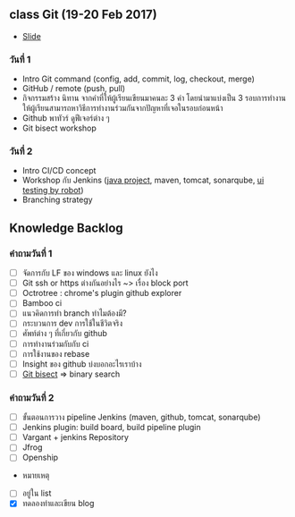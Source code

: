 ## class Git (19-20 Feb 2017)
- [Slide](http://github.com/boyone/git-imac-2018)

### วันที่ 1
- Intro Git command (config, add, commit, log, checkout, merge)
- GitHub / remote (push, pull)
- กิจกรรมสร้าง นิทาน จากคำที่ให้ผู้เรียนเขียนมาคนละ 3 คำ โดยนำมาแบ่งเป็น 3 รอบการทำงาน ให้ผู้เรียนสามารถหาวิธีการทำงานร่วมกันจากปัญหาที่เจอในรอบก่อนหน้า
- Github พาทัวร์ ดูฟีเจอร์ต่าง ๆ
- Git bisect workshop

### วันที่ 2
- Intro CI/CD concept
- Workshop กับ Jenkins ([java project](https://github.com/boyone/IMC-git-workshop), maven, tomcat, sonarqube, [ui testing by robot](https://github.com/boyone/IMC-git-workshop-ui-test))
- Branching strategy

## Knowledge Backlog

### คำถามวันที่ 1
- [ ] จัดการกับ LF ของ windows และ linux ยังไง
- [ ] Git ssh or https ต่างกันอย่างไร ~> เรื่อง block port
- [ ] Octrotree : chrome's plugin github explorer
- [ ] Bamboo ci
- [ ] แนวคิดการทำ branch ทำไมต้องมี?
- [ ] กระบวนการ dev การใช้ในชีวิตจริง 
- [ ] ศัพท์ต่าง ๆ ที่เกี่ยวกับ github 
- [ ] การทำงานร่วมกับกับ ci
- [ ] การใช้งานของ rebase
- [ ] Insight ของ github บ่งบอกอะไรเราบ้าง
- [ ] [Git bisect](https://github.com/boyone/git101-bisect) => binary search

### คำถามวันที่ 2
- [ ] ขั้นตอนการวาง pipeline Jenkins (maven, github, tomcat, sonarqube)
- [ ] Jenkins plugin: build board, build pipeline plugin
- [ ] Vargant + jenkins
Repository
- [ ] Jfrog 
- [ ] Openship

* หมายเหตุ
- [ ] อยู่ใน list
- [x] ทดลองทำและเขียน blog